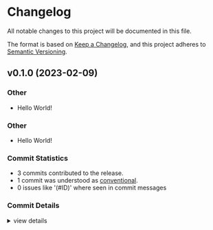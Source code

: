 # Changelog

All notable changes to this project will be documented in this file.

The format is based on [Keep a Changelog](https://keepachangelog.com/en/1.0.0/),
and this project adheres to [Semantic Versioning](https://semver.org/spec/v2.0.0.html).

## v0.1.0 (2023-02-09)

<csr-id-74e3abadcee29c6e623774d7ce73310be5b24abc/>
<csr-id-4c14eae6c68fc8a18b078da49822f1e658c6e13c/>

### Other

 - <csr-id-74e3abadcee29c6e623774d7ce73310be5b24abc/> Hello World!

### Other

 - <csr-id-4c14eae6c68fc8a18b078da49822f1e658c6e13c/> Hello World!

### Commit Statistics

<csr-read-only-do-not-edit/>

 - 3 commits contributed to the release.
 - 1 commit was understood as [conventional](https://www.conventionalcommits.org).
 - 0 issues like '(#ID)' where seen in commit messages

### Commit Details

<csr-read-only-do-not-edit/>

<details><summary>view details</summary>

 * **Uncategorized**
    - Release gfx_64 v0.1.0, gui_64 v0.1.0, sdl_64 v0.1.0, math_64 v0.1.0, mem_64 v0.1.0 _64 v0.1.0 ([`aa16b67`](https://github.com/sevencubedlabs/_64/commit/aa16b67cd6e0aed2d3eb6067ad85195993019955))
    - Release log_64 v0.1.0, mem_64 v0.1.0, math_64 v0.1.0, gfx_64 v0.1.0, gui_64 v0.1.0, sdl_64 v0.1.0, _64 v0.1.0 ([`deef50b`](https://github.com/sevencubedlabs/_64/commit/deef50b964b76f072420235c9b9dd64fca18fa47))
    - Hello World! ([`4c14eae`](https://github.com/sevencubedlabs/_64/commit/4c14eae6c68fc8a18b078da49822f1e658c6e13c))
</details>

